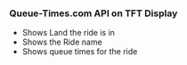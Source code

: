 ### Queue-Times.com API on TFT Display
- Shows Land the ride is in
- Shows the Ride name
- Shows queue times for the ride
